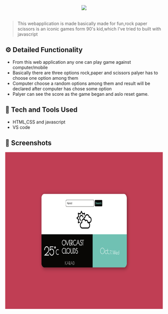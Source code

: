 <div align="center">
  <img width="100px" src="https://www.google.com/search?q=rock+paper+scissors+hand+png+icons&safe=active&sxsrf=ALeKk00DG87Qi3V_0EcqQdyH1FQLXA3mng:1602317369001&tbm=isch&source=iu&ictx=1&fir=W4A7iEClgjmjlM%252CLS1JXpmvwsI-HM%252C_&vet=1&usg=AI4_-kRhw_jZ-OkDLVFP4J7KzjQu74JoGg&sa=X&ved=2ahUKEwif2eKsyansAhUVOSsKHVWfChwQ9QF6BAgKEB0#imgrc=W4A7iEClgjmjlM"/>
</div>
<br>

> This webapplication is made basically made for fun,rock paper scissors is an iconic games form 90's kid,which I've tried to built with javascript


## ⚙️ Detailed Functionality
* From this web application any one can play game against computer/mobile
* Basically there are three options rock,paper and scissors palyer has to choose one option among them
* Computer choose a random options among them and result will be declared after computer has chose some option
* Palyer can see the score as the game began and aslo reset game.
 
## 🚀 Tech and Tools Used

* HTML,CSS and javascript
* VS code


## 📸 Screenshots

<img src='https://github.com/jaydeep-shelake/Weather.js/blob/master/127.0.0.1_5500_index.html%20(1).png' width='600px' height='500px'>
